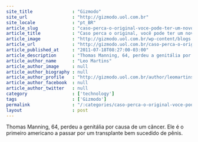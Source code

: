 ```yaml
---
site_title               : "Gizmodo"
site_url                 : "http://gizmodo.uol.com.br"
site_locale              : "pt_BR"
article_slug             : "caso-perca-o-original-voce-pode-ter-um-novo-penis-feito-com-a-sua-coxa"
article_title            : "Caso perca o original, você pode ter um novo pênis feito com a sua coxa"
article_image            : "http://gizmodo.uol.com.br/wp-content/blogs.dir/8/files/2011/07/newpenis2.jpg"
article_url              : "http://gizmodo.uol.com.br/caso-perca-o-original-voce-pode-ter-um-novo-penis-feito-com-a-sua-coxa/"
article_published_at     : "2011-07-18T08:27:00-03:00"
article_description      : "Thomas Manning, 64, perdeu a genitália por causa de um câncer. Ele é o primeiro americano a passar por um transplante bem sucedido de pênis."
article_author_name      : "Leo Martins"
article_author_image     : null
article_author_biography : null
article_author_profile   : "http://gizmodo.uol.com.br/author/leomartins/"
article_author_facebook  : null
article_author_twitter   : null
category                 : ['technology']
tags                     : ['Gizmodo']
permalink                : "/:categories/caso-perca-o-original-voce-pode-ter-um-novo-penis-feito-com-a-sua-coxa/"
layout                   : post
---
```


Thomas Manning, 64, perdeu a genitália por causa de um câncer. Ele é o primeiro americano a passar por um transplante bem sucedido de pênis.
